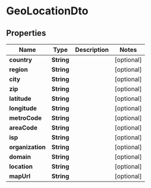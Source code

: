 

# GeoLocationDto

## Properties

Name | Type | Description | Notes
------------ | ------------- | ------------- | -------------
**country** | **String** |  |  [optional]
**region** | **String** |  |  [optional]
**city** | **String** |  |  [optional]
**zip** | **String** |  |  [optional]
**latitude** | **String** |  |  [optional]
**longitude** | **String** |  |  [optional]
**metroCode** | **String** |  |  [optional]
**areaCode** | **String** |  |  [optional]
**isp** | **String** |  |  [optional]
**organization** | **String** |  |  [optional]
**domain** | **String** |  |  [optional]
**location** | **String** |  |  [optional]
**mapUrl** | **String** |  |  [optional]



